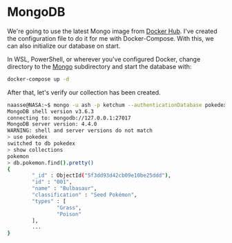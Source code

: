# MongoDB

We're going to use the latest Mongo image from [Docker Hub](https://hub.docker.com/_/mongo).
I've created the configuration file to do it for me with Docker-Compose.
With this, we can also initialize our database on start.

In WSL, PowerShell, or wherever you've configured Docker,
change directory to the [Mongo](https://github.com/naasse/ibm-quantum-challenge/tree/master/mongo)
subdirectory and start the database with:

```bash
docker-compose up -d
```

After that, let's verify our collection has been created.

```bash
naasse@NASA:~$ mongo -u ash -p ketchum --authenticationDatabase pokedex
MongoDB shell version v3.6.3
connecting to: mongodb://127.0.0.1:27017
MongoDB server version: 4.4.0
WARNING: shell and server versions do not match
> use pokedex
switched to db pokedex
> show collections
pokemon
> db.pokemon.find().pretty()
{
        "_id" : ObjectId("5f3dd93d42cb09e10be25ddd"),
        "id" : "001",
        "name" : "Bulbasaur",
        "classification" : "Seed Pokémon",
        "types" : [
                "Grass",
                "Poison"
        ],
        ...
}
```

